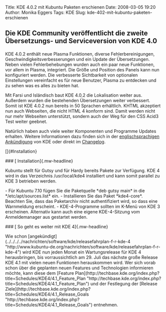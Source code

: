 Title: KDE 4.0.2 mit Kubuntu Paketen erschienen
Date: 2008-03-05 19:20
Author: Monika Eggers
Tags: KDE
Slug: kde-402-mit-kubuntu-paketen-erschienen

<h2>
<strong>Die KDE Community veröffentlicht die zweite Übersetzungs- und
Serviceversion von KDE 4.0  

</p>
<p>
</strong>

</h2>
</p>
KDE 4.0.2 enthält neue Plasma Funktionen, diverse Fehlerbereinigungen,
Geschwindigkeitsverbesserungen und ein Update der Übersetzungen. Neben
vielen Fehlerbehebungen wurden auch ein paar neue Funktionen, vor allem
in Plasma, integriert. Die Größe und Position des Panels kann nun
konfiguriert werden. Die verbesserte Sichtbarkeit von optionalen
Einstellungen vereinfacht es für neue Benutzer, Plasma zu entdecken und
zu sehen was es alles zu bieten hat.

</p>
Mit Farsi und Isländisch baut KDE 4.0.2 die Lokalisation weiter aus.
Außerdem wurden die bestehenden Übersetzungen weiter verbessert. Somit
ist KDE 4.0.2 nun bereits in 50 Sprachen erhältlich. KHTML akzeptiert
nun auch Webseiten, die nicht HTML 4 konform sind. Damit werden nicht
nur mehr Webseiten unterstützt, sondern auch der Weg für den CSS Acid3
Test weiter geebnet.

</p>
<!--break--><!--break-->

Natürlich haben auch viele weiter Komponenten und Programme Updates
erhalten. Weitere Informationen dazu finden sich in der
[englischsprachigen
Ankündigung](http://www.kde.org/announcements/announce-4.0.2.php "http://www.kde.org/announcements/announce-4.0.2.php") von KDE oder direkt im
[Changelog](http://www.kde.org/announcements/changelogs/changelog4_0_1to4_0_2.php "http://www.kde.org/announcements/changelogs/changelog4_0_1to4_0_2.php").

</p>
[]{#Installation}

</p>
### [ Installation]{.mw-headline}

</p>
Kubuntu stellt für Gutsy und für Hardy bereits Pakete zur Verfügung. KDE
4 wird in das Verzeichnis /usr/local/kde4 installiert und kann somit
parallel zu KDE 3 betrieben werden.

</p>
-   Für Kubuntu 7.10 fügen Sie die Paketquelle *deb
    <http://ppa.launchpad.net/kubuntu-members-kde4/ubuntu> gutsy main*
    in die */etc/apt/sources.list* ein.
-   Installieren Sie das Paket *kde4-core*. Beachten Sie, dass das
    Paketarchiv nicht authentifiziert wird, so dass eine Warnmeldung
    erscheint.
-   KDE-4-Programme sollten im K-Menü von KDE 3 erscheinen. Alternativ
    kann auch eine eigene KDE-4-Sitzung vom Anmeldemanager aus gestartet
    werden.

</p>
### [ So geht es weiter mit KDE 4]{.mw-headline}

</p>
Wie schon
[angekündigt](../../../../nachrichten/software/kde/releasefahrplan-f-r-kde-4 "http://www.kubuntu-de.org/nachrichten/software/kde/releasefahrplan-f-r-kde-4") wird KDE nun jeden Monat ein Wartungsrelease für KDE 4
herausbringen, bis vorraussichtlich am 29. Juli das nächste große
Release KDE 4.1 mit vielen neuen Funktionen herauskommen wird. Wer sich
vorab schon über die geplanten neuen Features und Technologien
informieren möchte, kann diese dem [Feature
Plan](http://techbase.kde.org/index.php?title=Schedules/KDE4/4.1_Feature_Plan "http://techbase.kde.org/index.php?title=Schedules/KDE4/4.1_Feature_Plan") und der Festlegung der [Release
Ziele](http://techbase.kde.org/index.php?title=Schedules/KDE4/4.1_Release_Goals "http://techbase.kde.org/index.php?title=Schedules/KDE4/4.1_Release_Goals") entnehmen.

</p>

